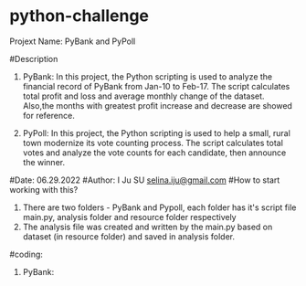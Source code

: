 # python-challenge
Projext Name: PyBank and PyPoll

#Description 
 1. PyBank:
    In this project, the Python scripting is used to analyze the financial record of PyBank from Jan-10 to Feb-17. 
    The script calculates total profit and loss and average monthly change of the dataset. Also,the months with 
    greatest profit increase and decrease are showed for reference.
  
 2. PyPoll:
    In this project, the Python scripting is used to help a small, rural town modernize its vote counting process.
    The script calculates total votes and analyze the vote counts for each candidate, then announce the winner.

#Date: 06.29.2022 #Author: I Ju SU selina.iju@gmail.com #How to start working with this?
 1. There are two folders - PyBank and Pypoll, each folder has it's script file main.py, analysis folder and resource folder respectively
 2. The analysis file was created and written by the main.py based on dataset (in resource folder) and saved in analysis folder.
 
 #coding:
 1. PyBank:
    #
    #
    #

